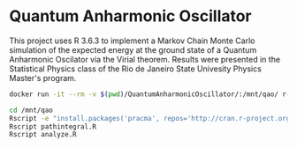 # Quantum Anharmonic Oscillator

This project uses R 3.6.3 to implement a Markov Chain Monte Carlo simulation of the expected energy at the ground state of a Quantum Anharmonic Oscilator via the Virial theorem. Results were presented in the Statistical Physics class of the Rio de Janeiro State Univesity Physics Master's program.

```bash
docker run -it --rm -v $(pwd)/QuantumAnharmonicOscillator/:/mnt/qao/ r-base:3.6.3 bash

cd /mnt/qao
Rscript -e "install.packages('pracma', repos='http://cran.r-project.org')"
Rscript pathintegral.R
Rscript analyze.R
```
